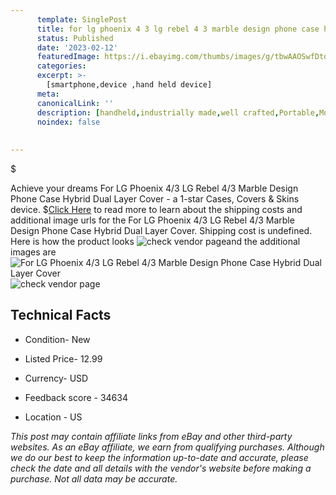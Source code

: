 ```yaml
---
      template: SinglePost
      title: for lg phoenix 4 3 lg rebel 4 3 marble design phone case hybrid dual layer cover
      status: Published
      date: '2023-02-12'
      featuredImage: https://i.ebayimg.com/thumbs/images/g/tbwAAOSwfDtdaYXS/s-l225.jpg
      categories: 
      excerpt: >-
        [smartphone,device ,hand held device]
      meta:
      canonicalLink: ''
      description: [handheld,industrially made,well crafted,Portable,Mobile,Compact,Convenient,Lightweight,Maneuverable,Man-portable,Miniature,Carriable,Hand-held,Light,Holdable,Transportable,Mobile device,Pocket-sized,On-the-go,Wireless,Cordless,Compact size,Convenient size, smartphone,device ,hand held device]
      noindex: false
      
        
---
```

$

Achieve your dreams For LG Phoenix 4/3 LG Rebel 4/3 Marble Design Phone Case Hybrid Dual Layer Cover - a 1-star Cases, Covers & Skins device.
$[Click Here](https://www.ebay.com/itm/254345665270?hash=item3b382edaf6%3Ag%3AtbwAAOSwfDtdaYXS&amdata=enc%3AAQAHAAAA4NIR5BPfLDU4C8bMn5ndPpUUpQNqzS%2BKb0Ibc%2BtKcbM0eON3rScmKwrNutKAYQr2XJA329EC9kKG5Bj8X9loofbkzVXMSBUjQe1ZOKqf1tz6NCsczyvzH6LGUeiP1L8QHNS%2FKc8OLHPaPeM2ngmt3HlgXEKvdNzkXEB5zbQI3GH04Nlg%2BwyrrVq8eGxG%2BjUqy%2Bs2jkxbLdQamqd5%2FkZJVSXVHMnnY%2FxuvXl1yynyF52Yk5EtfeKSWyApSD0x%2F8jNfE7qAP326mmnwH%2Byoh%2FXgPkP5MdO8NyxT%2BYY83wL11b4&mkevt=1&mkcid=1&mkrid=711-53200-19255-0&campid=%253CePNCampaignId%253E&customid=%253CreferenceId%253E&toolid=10049) to read more to learn about the shipping costs and additional image urls for the For LG Phoenix 4/3 LG Rebel 4/3 Marble Design Phone Case Hybrid Dual Layer Cover. Shipping cost is undefined. Here is how the product looks ![check vendor page](https://i.ebayimg.com/thumbs/images/g/tbwAAOSwfDtdaYXS/s-l225.jpg)and the additional images are![For LG Phoenix 4/3 LG Rebel 4/3 Marble Design Phone Case Hybrid Dual Layer Cover](https://i.ebayimg.com/images/g/tbwAAOSwfDtdaYXS/s-l1200.jpg)![check vendor page](https://origin-galleryplus.ebayimg.com/ws/web/254345665270_2_0_1/225x225.jpg,https://origin-galleryplus.ebayimg.com/ws/web/254345665270_3_0_1/225x225.jpg,https://origin-galleryplus.ebayimg.com/ws/web/254345665270_4_0_1/225x225.jpg,https://origin-galleryplus.ebayimg.com/ws/web/254345665270_5_0_1/225x225.jpg,https://origin-galleryplus.ebayimg.com/ws/web/254345665270_6_0_1/225x225.jpg)



 ## Technical Facts 



     
      

 - Condition- New 


      

 - Listed Price- 12.99 


      

 - Currency- USD 


      

 - Feedback score - 34634 


      

 - Location - US 


      
      

 *_This post may contain affiliate links from eBay and other third-party websites. As an eBay affiliate, we earn from qualifying purchases. Although we do our best to keep the information up-to-date and accurate, please check the date and all details with the vendor's website before making a purchase. Not all data may be accurate._*






